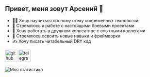## Привет, меня зовут Арсений :handshake:

* :man_student: Хочу научиться полному стеку современных технологий
* :rocket: Стремлюсь к работе с настоящими боевыми проектами
* :beers: Хочу работать в дружном коллективе с опытными коллегами
* :turtle: Cтремлюсь освоить новые навыки и фреймворки
* :writing_hand: Хочу писать читабельный DRY код



[<img src='https://cdn.jsdelivr.net/npm/simple-icons@3.0.1/icons/github.svg' alt='github' height='40'>](https://github.com/ArsenyUkrainsky)  [<img src='https://cdn.jsdelivr.net/npm/simple-icons@3.0.1/icons/telegram.svg' alt='telegram' height='40'>](https://t.me/uArseny)  

![Моя статистика](https://github-readme-stats.vercel.app/api?username=ArsenyUkrainsky&show_icons=true&count_private=true)  


